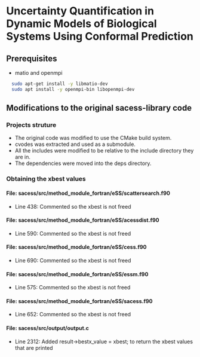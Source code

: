 # Uncertainty Quantification in Dynamic Models of Biological Systems Using Conformal Prediction

## Prerequisites
- matio and openmpi
```bash
  sudo apt-get install -y libmatio-dev
  sudo apt install -y openmpi-bin libopenmpi-dev
```

## Modifications to the original sacess-library code
### Projects struture
- The original code was modified to use the CMake build system.
- cvodes was extracted and used as a submodule.
- All the includes were modified to be relative to the include directory they are in.
- The dependencies were moved into the deps directory.

### Obtaining the xbest values
#### File: sacess/src/method_module_fortran/eSS/scattersearch.f90
- Line 438: Commented so the xbest is not freed
#### File: sacess/src/method_module_fortran/eSS/acessdist.f90
- Line 590: Commented so the xbest is not freed
#### File: sacess/src/method_module_fortran/eSS/cess.f90
- Line 690: Commented so the xbest is not freed
#### File: sacess/src/method_module_fortran/eSS/essm.f90
- Line 575: Commented so the xbest is not freed
#### File: sacess/src/method_module_fortran/eSS/sacess.f90
- Line 652: Commented so the xbest is not freed

#### File: sacess/src/output/output.c
- Line 2312: Added result->bestx_value = xbest; to return the xbest values that are printed
